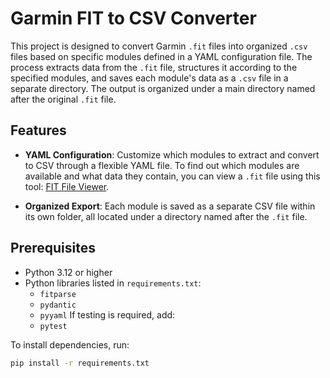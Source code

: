 # Garmin FIT to CSV Converter

This project is designed to convert Garmin `.fit` files into organized `.csv` files based on specific modules defined in a YAML configuration file. The process extracts data from the `.fit` file, structures it according to the specified modules, and saves each module's data as a `.csv` file in a separate directory. The output is organized under a main directory named after the original `.fit` file.

## Features
- **YAML Configuration**: Customize which modules to extract and convert to CSV through a flexible YAML file. To find out which modules are available and what data they contain, you can view a `.fit` file using this tool: [FIT File Viewer](https://www.fitfileviewer.com/).

- **Organized Export**: Each module is saved as a separate CSV file within its own folder, all located under a directory named after the `.fit` file.

## Prerequisites

- Python 3.12 or higher
- Python libraries listed in `requirements.txt`:
  - `fitparse`
  - `pydantic`
  - `pyyaml`
If testing is required, add: 
  - `pytest`

To install dependencies, run:
```bash
pip install -r requirements.txt
